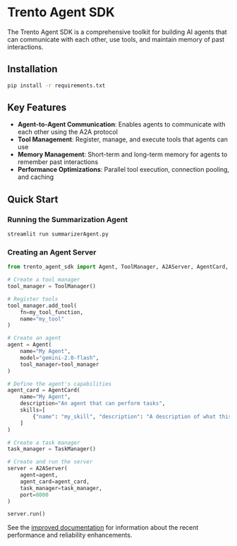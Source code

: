 # Trento Agent SDK

The Trento Agent SDK is a comprehensive toolkit for building AI agents that can communicate with each other, use tools, and maintain memory of past interactions.

## Installation

```bash
pip install -r requirements.txt
```

## Key Features

- **Agent-to-Agent Communication**: Enables agents to communicate with each other using the A2A protocol
- **Tool Management**: Register, manage, and execute tools that agents can use
- **Memory Management**: Short-term and long-term memory for agents to remember past interactions
- **Performance Optimizations**: Parallel tool execution, connection pooling, and caching

## Quick Start

### Running the Summarization Agent

```bash
streamlit run summarizerAgent.py
```

### Creating an Agent Server

```python
from trento_agent_sdk import Agent, ToolManager, A2AServer, AgentCard, TaskManager

# Create a tool manager
tool_manager = ToolManager()

# Register tools
tool_manager.add_tool(
    fn=my_tool_function,
    name="my_tool"
)

# Create an agent
agent = Agent(
    name="My Agent",
    model="gemini-2.0-flash",
    tool_manager=tool_manager
)

# Define the agent's capabilities
agent_card = AgentCard(
    name="My Agent",
    description="An agent that can perform tasks",
    skills=[
        {"name": "my_skill", "description": "A description of what this agent can do"}
    ]
)

# Create a task manager
task_manager = TaskManager()

# Create and run the server
server = A2AServer(
    agent=agent,
    agent_card=agent_card,
    task_manager=task_manager,
    port=8000
)

server.run()
```

See the [improved documentation](IMPROVEMENTS.md) for information about the recent performance and reliability enhancements.